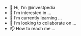 - 👋 Hi, I’m @investpedia
- 👀 I’m interested in ...
- 🌱 I’m currently learning ...
- 💞️ I’m looking to collaborate on ...
- 📫 How to reach me ...

<!---
investpedia/investpedia is a ✨ special ✨ repository because its `README.md` (this file) appears on your GitHub profile.
You can click the Preview link to take a look at your changes.
--->
